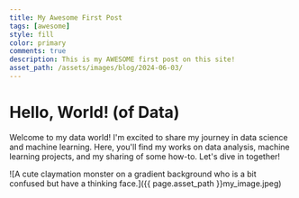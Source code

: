 ```yaml
---
title: My Awesome First Post
tags: [awesome]
style: fill
color: primary
comments: true
description: This is my AWESOME first post on this site!
asset_path: /assets/images/blog/2024-06-03/
---
```

# Hello, World! (of Data)

Welcome to my data world! I'm excited to share my journey in data science and machine learning. Here, you'll find my works on data analysis, machine learning projects, and my sharing of some how-to. Let's dive in together!

![A cute claymation monster on a gradient background who is a bit confused but have a thinking face.]({{ page.asset_path }}my_image.jpeg)
